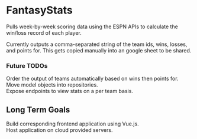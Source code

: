 # FantasyStats

Pulls week-by-week scoring data using the ESPN APIs to calculate the win/loss record of each player. 

Currently outputs a comma-separated string of the team ids, wins, losses, and points for. This gets copied manually into an google sheet to be shared.

### Future TODOs
Order the output of teams automatically based on wins then points for.  
Move model objects into repositories.  
Expose endpoints to view stats on a per team basis. 

## Long Term Goals
Build corresponding frontend application using Vue.js.  
Host application on cloud provided servers.  

